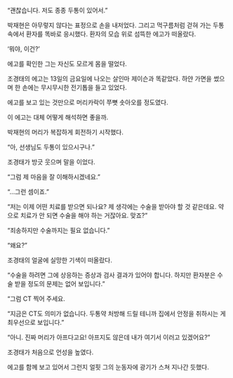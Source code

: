“괜찮습니다. 저도 종종 두통이 있어서.”

박재현은 아무렇지 않다는 표정으로 손을 내저었다. 그리고 먹구름처럼 걷혀 가는 두통 속에서 환자를 똑바로 응시했다. 환자의 모습 위로 섬뜩한 에고가 떠올랐다.

‘뭐야, 이건?’

에고를 확인한 그는 자신도 모르게 몸을 떨었다.

조경태의 에고는 13일의 금요일에 나오는 살인마 제이슨과 똑같았다. 하얀 가면을 썼으며 한 손에는 무시무시한 전기톱을 들고 있었다.

에고를 보고 있는 것만으로 머리카락이 쭈뼛 솟아오를 정도였다.

이 에고는 대체 어떻게 해석하면 좋을까.

박재현의 머리가 복잡하게 회전하기 시작했다.

“아, 선생님도 두통이 있으시구나.”

조경태가 방긋 웃으며 말을 이었다.

“그럼 제 마음을 잘 이해하시겠네요.”

“…그런 셈이죠.”

“저는 이제 어떤 치료를 받으면 되나요? 제 생각에는 수술을 받아야 할 것 같은데요. 약으로 치료가 안 되면 수술을 해야 하는 거잖아요. 맞죠?”

“죄송하지만 수술까지는 필요 없습니다.”

“왜요?”

조경태의 얼굴에 실망한 기색이 떠올랐다.

“수술을 하려면 그에 상응하는 증상과 검사 결과가 있어야 합니다. 하지만 환자분은 수술 받을 정도의 문제는 없어 보입니다.”

“그럼 CT 찍어 주세요.

“지금은 CT도 의미가 없습니다. 두통약 처방해 드릴 테니까 집에서 안정을 취하시는 게 최우선으로 보입니다.”

“아니. 진짜 머리가 아프다고요! 아프지도 않은데 내가 여기서 이러고 있겠어요?”

조경태가 처음으로 언성을 높였다.

에고를 함께 보고 있어서 그런지 얼핏 그의 눈동자에 광기가 스쳐 지나간 듯했다.